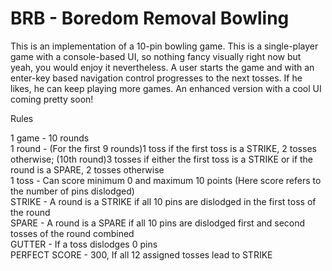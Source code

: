 # BRB - Boredom Removal Bowling

This is an implementation of a 10-pin bowling game. 
This is a single-player game with a console-based UI, so nothing fancy visually right now but yeah, you would enjoy it nevertheless.
A user starts the game and with an enter-key based navigation control progresses to the next tosses. If he likes, he can keep playing more games.
An enhanced version with a cool UI coming pretty soon!

Rules

1 game - 10 rounds <br />   																																																							1 round - (For the first 9 rounds)1 toss if the first toss is a STRIKE, 2 tosses otherwise; (10th round)3 tosses if either the first toss is a STRIKE or if the round is a SPARE, 2 tosses otherwise	<br />																																				1 toss - Can score minimum 0 and maximum 10 points (Here score refers to the number of pins dislodged) <br />															STRIKE - A round is a STRIKE if all 10 pins are dislodged in the first toss of the round <br />																			  SPARE - A round is a SPARE if all 10 pins are dislodged first and second tosses of the round combined <br />															GUTTER - If a toss dislodges 0 pins <br />																																															 PERFECT SCORE - 300, If all 12 assigned tosses lead to STRIKE



